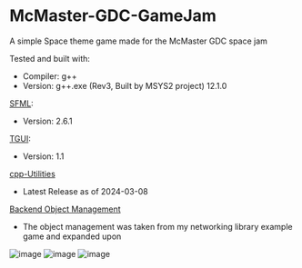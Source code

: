 # McMaster-GDC-GameJam
A simple Space theme game made for the McMaster GDC space jam

Tested and built with: 
  - Compiler: g++
  - Version: g++.exe (Rev3, Built by MSYS2 project) 12.1.0

[SFML](https://www.sfml-dev.org/index.php):
  - Version: 2.6.1

[TGUI](https://tgui.eu/):
  - Version: 1.1

[cpp-Utilities](https://github.com/finjosh/cpp-Utilities)
  - Latest Release as of 2024-03-08

[Backend Object Management](https://github.com/finjosh/Networking-Library)
  - The object management was taken from my networking library example game and expanded upon

![image](https://github.com/finjosh/McMaster-GDC-GameJam/assets/109707607/ebdf0b3d-5007-45ae-9f26-cc3e55a3e6e9)
![image](https://github.com/finjosh/McMaster-GDC-GameJam/assets/109707607/9809dd96-fab4-42e7-8a7e-525a2ce890b6)
![image](https://github.com/finjosh/McMaster-GDC-GameJam/assets/109707607/606cb006-1bec-46e1-90fd-34bc96ec029e)
